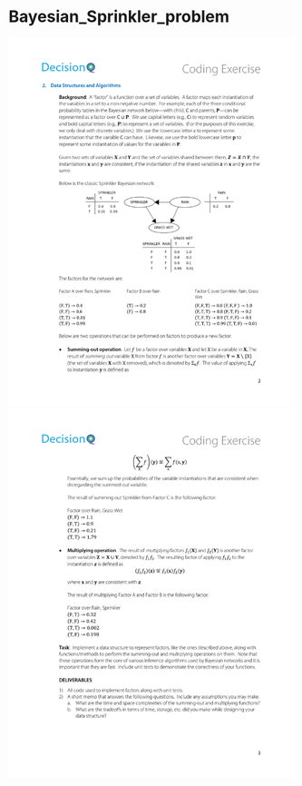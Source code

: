 # Bayesian_Sprinkler_problem


<img src = "https://github.com/coffee247/Bayesian_Sprinkler_problem/blob/master/download.png">
<img src = "https://github.com/coffee247/Bayesian_Sprinkler_problem/blob/master/download%20(1).png">
